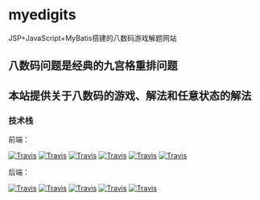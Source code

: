 # myedigits
JSP+JavaScript+MyBatis搭建的八数码游戏解题网站
## 八数码问题是经典的九宫格重排问题
## 本站提供关于八数码的游戏、解法和任意状态的解法

### 技术栈
前端：

[![Travis](https://img.shields.io/badge/jsp-html-brightgreen.svg)](https://github.com/yangyangu/myedigits)
[![Travis](https://img.shields.io/badge/CSS-style-yellowgreen.svg)](https://github.com/yangyangu/myedigits)
[![Travis](https://img.shields.io/badge/JavaScipt-font--end-yellow.svg)](https://www.javascript.com/)
[![Travis](https://img.shields.io/badge/Bootstrap-v3.3.7-8a2be2.svg)](https://v3.bootcss.com/)
[![Travis](https://img.shields.io/badge/jQuery-1.12.4-blue.svg)](https://jquery.com/)
[![Travis](https://img.shields.io/badge/Ajax-I%2FO-orange.svg)](https://jquery.com/)


后端：

[![Travis](https://img.shields.io/badge/Java-back--end-orange.svg)](https://www.java.com/zh_CN/)
[![Travis](https://img.shields.io/badge/apache-2.4.34-red.svg)](http://httpd.apache.org/)
[![Travis](https://img.shields.io/badge/tomcat-8.0-lightgrey.svg)](http://tomcat.apache.org/download-80)
[![Travis](https://img.shields.io/badge/MySQL-lamp-green.svg)](https://www.mysql.com/)
[![Travis](https://img.shields.io/badge/MyBatis-3.4.6-yellow.svg)](http://www.mybatis.org/mybatis-3/)
